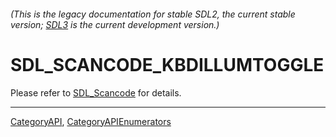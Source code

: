 ###### (This is the legacy documentation for stable SDL2, the current stable version; [SDL3](https://wiki.libsdl.org/SDL3/) is the current development version.)
# SDL_SCANCODE_KBDILLUMTOGGLE

Please refer to [SDL_Scancode](SDL_Scancode) for details.

----
[CategoryAPI](CategoryAPI), [CategoryAPIEnumerators](CategoryAPIEnumerators)

